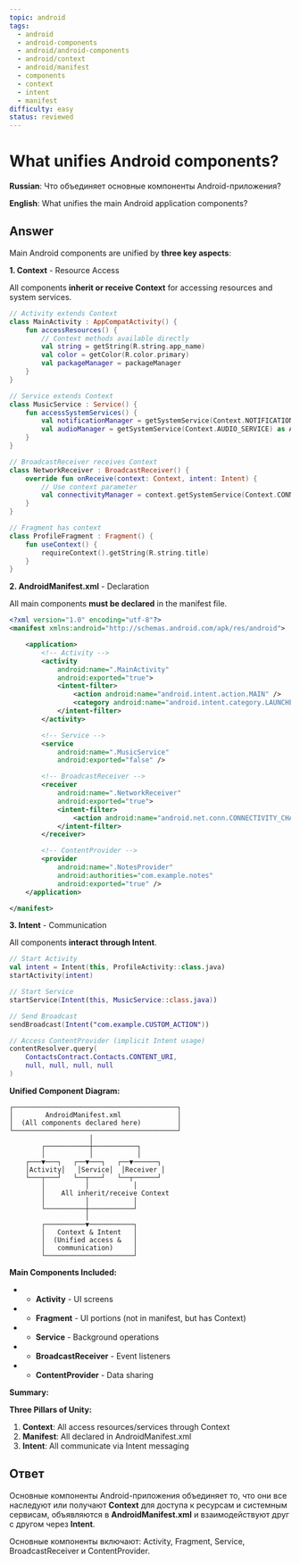 ```yaml
---
topic: android
tags:
  - android
  - android-components
  - android/android-components
  - android/context
  - android/manifest
  - components
  - context
  - intent
  - manifest
difficulty: easy
status: reviewed
---
```


# What unifies Android components?

**Russian**: Что объединяет основные компоненты Android-приложения?

**English**: What unifies the main Android application components?

## Answer

Main Android components are unified by **three key aspects**:

**1. Context** - Resource Access

All components **inherit or receive Context** for accessing resources and system services.

```kotlin
// Activity extends Context
class MainActivity : AppCompatActivity() {
    fun accessResources() {
        // Context methods available directly
        val string = getString(R.string.app_name)
        val color = getColor(R.color.primary)
        val packageManager = packageManager
    }
}

// Service extends Context
class MusicService : Service() {
    fun accessSystemServices() {
        val notificationManager = getSystemService(Context.NOTIFICATION_SERVICE) as NotificationManager
        val audioManager = getSystemService(Context.AUDIO_SERVICE) as AudioManager
    }
}

// BroadcastReceiver receives Context
class NetworkReceiver : BroadcastReceiver() {
    override fun onReceive(context: Context, intent: Intent) {
        // Use context parameter
        val connectivityManager = context.getSystemService(Context.CONNECTIVITY_SERVICE) as ConnectivityManager
    }
}

// Fragment has context
class ProfileFragment : Fragment() {
    fun useContext() {
        requireContext().getString(R.string.title)
    }
}
```

**2. AndroidManifest.xml** - Declaration

All main components **must be declared** in the manifest file.

```xml
<?xml version="1.0" encoding="utf-8"?>
<manifest xmlns:android="http://schemas.android.com/apk/res/android">

    <application>
        <!-- Activity -->
        <activity
            android:name=".MainActivity"
            android:exported="true">
            <intent-filter>
                <action android:name="android.intent.action.MAIN" />
                <category android:name="android.intent.category.LAUNCHER" />
            </intent-filter>
        </activity>

        <!-- Service -->
        <service
            android:name=".MusicService"
            android:exported="false" />

        <!-- BroadcastReceiver -->
        <receiver
            android:name=".NetworkReceiver"
            android:exported="true">
            <intent-filter>
                <action android:name="android.net.conn.CONNECTIVITY_CHANGE" />
            </intent-filter>
        </receiver>

        <!-- ContentProvider -->
        <provider
            android:name=".NotesProvider"
            android:authorities="com.example.notes"
            android:exported="true" />
    </application>

</manifest>
```

**3. Intent** - Communication

All components **interact through Intent**.

```kotlin
// Start Activity
val intent = Intent(this, ProfileActivity::class.java)
startActivity(intent)

// Start Service
startService(Intent(this, MusicService::class.java))

// Send Broadcast
sendBroadcast(Intent("com.example.CUSTOM_ACTION"))

// Access ContentProvider (implicit Intent usage)
contentResolver.query(
    ContactsContract.Contacts.CONTENT_URI,
    null, null, null, null
)
```

**Unified Component Diagram:**

```
┌─────────────────────────────────────────┐
│        AndroidManifest.xml              │
│  (All components declared here)         │
└─────────────────────────────────────────┘
                    │
        ┌───────────┼───────────┐
        │           │           │
    ┌───▼───┐   ┌──▼───┐   ┌──▼──────┐
    │Activity│   │Service│  │Receiver │
    └───┬───┘   └──┬───┘   └──┬──────┘
        │          │           │
        │    All inherit/receive Context
        │          │           │
        └──────────┼───────────┘
                   │
        ┌──────────▼───────────┐
        │   Context & Intent   │
        │  (Unified access &   │
        │   communication)     │
        └──────────────────────┘
```

**Main Components Included:**

- - **Activity** - UI screens
- - **Fragment** - UI portions (not in manifest, but has Context)
- - **Service** - Background operations
- - **BroadcastReceiver** - Event listeners
- - **ContentProvider** - Data sharing

**Summary:**

**Three Pillars of Unity:**

1. **Context**: All access resources/services through Context
2. **Manifest**: All declared in AndroidManifest.xml
3. **Intent**: All communicate via Intent messaging

## Ответ

Основные компоненты Android-приложения объединяет то, что они все наследуют или получают **Context** для доступа к ресурсам и системным сервисам, объявляются в **AndroidManifest.xml** и взаимодействуют друг с другом через **Intent**.

Основные компоненты включают: Activity, Fragment, Service, BroadcastReceiver и ContentProvider.

